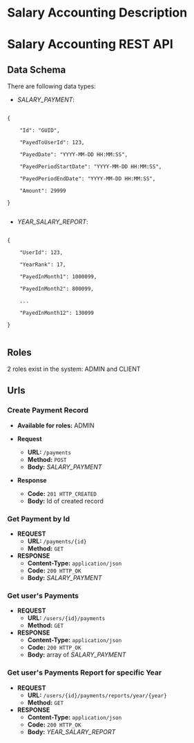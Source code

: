 # Salary Accounting Description



# Salary Accounting REST API


## Data Schema


There are following data types:

* *SALARY_PAYMENT*:
    
```
    
{
        
	"Id": "GUID",

    "PayedToUserId": 123,

    "PayedDate": "YYYY-MM-DD HH:MM:SS",

    "PayedPeriodStartDate": "YYYY-MM-DD HH:MM:SS",

    "PayedPeriodEndDate": "YYYY-MM-DD HH:MM:SS",

    "Amount": 29999
    
}
    
```

* *YEAR_SALARY_REPORT*:

```
    
{
        
	"UserId": 123,

    "YearRank": 17,

    "PayedInMonth1": 1000099,

    "PayedInMonth2": 800099,

    ...
        
	"PayedInMonth12": 130099
    
}
    
```


## Roles

2 roles exist in the system: ADMIN and CLIENT

## Urls

### Create Payment Record

* **Available for roles:** ADMIN

* **Request**
	* **URL:** `/payments`
	* **Method:** `POST`
	* **Body:** *SALARY_PAYMENT*
* **Response**
	* **Code:** `201 HTTP_CREATED`
	* **Body:** Id of created record

### Get Payment by Id
* **REQUEST**
    * **URL:** `/payments/{id}`
    * **Method:** `GET`
* **RESPONSE**
    * **Content-Type:** `application/json`
    * **Code:** `200 HTTP_OK`
    * **Body:** *SALARY_PAYMENT*

### Get user's Payments
* **REQUEST**
    * **URL:** `/users/{id}/payments`
    * **Method:** `GET`
* **RESPONSE**
    * **Content-Type:** `application/json`
    * **Code:** `200 HTTP_OK`
    * **Body:** array of *SALARY_PAYMENT*

### Get user's Payments Report for specific Year
* **REQUEST**
    * **URL:** `/users/{id}/payments/reports/year/{year}`
    * **Method:** `GET`
* **RESPONSE**
    * **Content-Type:** `application/json`
    * **Code:** `200 HTTP_OK`
    * **Body:** *YEAR_SALARY_REPORT*